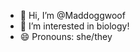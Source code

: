 - 👋 Hi, I’m @Maddoggwoof
- 👀 I’m interested in biology!
- 😄 Pronouns: she/they


<!---
Maddoggwoof/Maddoggwoof is a ✨ special ✨ repository because its `README.md` (this file) appears on your GitHub profile.
You can click the Preview link to take a look at your changes.
--->
